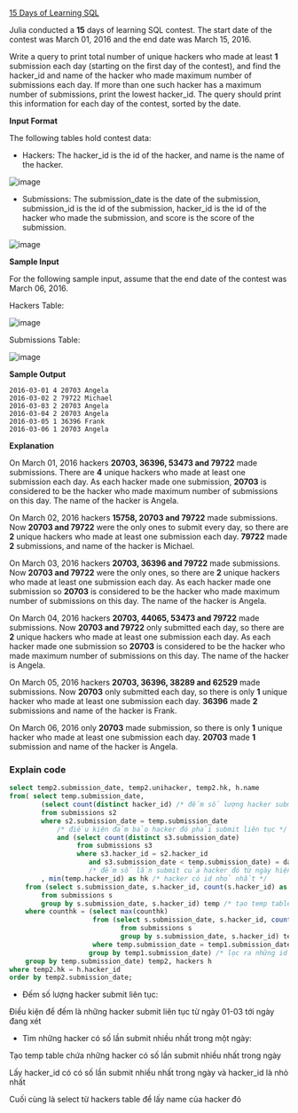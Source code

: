 [15 Days of Learning SQL](https://www.hackerrank.com/challenges/15-days-of-learning-sql/problem)

Julia conducted a **15** days of learning SQL contest. The start date of the contest was March 01, 2016 and the end date was March 15, 2016.

Write a query to print total number of unique hackers who made at least **1** submission each day (starting on the first day of the contest), and find the hacker_id and name of the hacker who made maximum number of submissions each day. If more than one such hacker has a maximum number of submissions, print the lowest hacker_id. The query should print this information for each day of the contest, sorted by the date.

**Input Format**

The following tables hold contest data:

* Hackers: The hacker_id is the id of the hacker, and name is the name of the hacker.

![image](https://s3.amazonaws.com/hr-challenge-images/19597/1458511164-12adec3b8b-ScreenShot2016-03-21at3.26.47AM.png)

* Submissions: The submission_date is the date of the submission, submission_id is the id of the submission, hacker_id is the id of the hacker who made the submission, and score is the score of the submission.

![image](https://s3.amazonaws.com/hr-challenge-images/19597/1458511251-0b534030b9-ScreenShot2016-03-21at3.26.56AM.png)

**Sample Input**

For the following sample input, assume that the end date of the contest was March 06, 2016.

Hackers Table:

![image](https://s3.amazonaws.com/hr-challenge-images/19597/1458511957-814a2c7bf2-ScreenShot2016-03-21at3.27.06AM.png)

Submissions Table:

![image](https://s3.amazonaws.com/hr-challenge-images/19597/1458512015-ff6a708164-ScreenShot2016-03-21at3.27.21AM.png)

**Sample Output**
```
2016-03-01 4 20703 Angela
2016-03-02 2 79722 Michael
2016-03-03 2 20703 Angela
2016-03-04 2 20703 Angela
2016-03-05 1 36396 Frank
2016-03-06 1 20703 Angela
```
**Explanation**

On March 01, 2016 hackers **20703, 36396, 53473 and 79722** made submissions. There are **4** unique hackers who made at least one submission each day. As each hacker made one submission, **20703** is considered to be the hacker who made maximum number of submissions on this day. The name of the hacker is Angela.

On March 02, 2016 hackers **15758, 20703 and 79722** made submissions. Now **20703 and 79722** were the only ones to submit every day, so there are **2** unique hackers who made at least one submission each day. **79722** made **2** submissions, and name of the hacker is Michael.

On March 03, 2016 hackers **20703, 36396 and 79722** made submissions. Now **20703 and 79722** were the only ones, so there are **2** unique hackers who made at least one submission each day. As each hacker made one submission so **20703** is considered to be the hacker who made maximum number of submissions on this day. The name of the hacker is Angela.

On March 04, 2016 hackers **20703, 44065, 53473 and 79722** made submissions. Now **20703 and 79722** only submitted each day, so there are **2** unique hackers who made at least one submission each day. As each hacker made one submission so **20703** is considered to be the hacker who made maximum number of submissions on this day. The name of the hacker is Angela.

On March 05, 2016 hackers **20703, 36396, 38289 and 62529** made submissions. Now **20703** only submitted each day, so there is only **1** unique hacker who made at least one submission each day. **36396** made **2** submissions and name of the hacker is Frank.

On March 06, 2016 only **20703** made submission, so there is only **1** unique hacker who made at least one submission each day. **20703** made **1** submission and name of the hacker is Angela.

### Explain code
```SQL
select temp2.submission_date, temp2.unihacker, temp2.hk, h.name
from( select temp.submission_date, 
        (select count(distinct hacker_id) /* đếm số lượng hacker submit trong ngày */
        from submissions s2  
        where s2.submission_date = temp.submission_date 
            /* điều kiện đảm bảo hacker đó phải submit liên tục */
            and (select count(distinct s3.submission_date) 
                 from submissions s3 
                 where s3.hacker_id = s2.hacker_id 
                    and s3.submission_date < temp.submission_date) = dateDIFF(temp.submission_date , '2016-03-01')) as unihacker
                    /* đếm số lần submit của hacker đó từ ngày hiện tại trở về ngày 01-03, nếu số lần submit bằng số ngày thì hacker đó submit liên tục */ 
        , min(temp.hacker_id) as hk /* hacker có id nhỏ nhất */
    from (select s.submission_date, s.hacker_id, count(s.hacker_id) as counthk
        from submissions s
        group by s.submission_date, s.hacker_id) temp /* tạo temp table chứa số lần submit của mỗi hacker trong 1 ngày */
    where counthk = (select max(counthk) 
                     from (select s.submission_date, s.hacker_id, count(s.hacker_id) as counthk
                            from submissions s
                            group by s.submission_date, s.hacker_id) temp1
                     where temp.submission_date = temp1.submission_date
                    group by temp1.submission_date) /* lọc ra những id có số lần submit nhiều nhất trong một ngày */
    group by temp.submission_date) temp2, hackers h
where temp2.hk = h.hacker_id
order by temp2.submission_date;
```
- Đếm số lượng hacker submit liên tục: 

Điều kiện để đếm là những hacker submit liên tục từ ngày 01-03 tới ngày đang xét

- Tìm những hacker có số lần submit nhiều nhất trong một ngày:

Tạo temp table chứa những hacker có số lần submit nhiều nhất trong ngày 

Lấy hacker_id có có số lần submit nhiều nhất trong ngày và hacker_id là nhỏ nhất

Cuối cùng là select từ hackers table để lấy name của hacker đó
